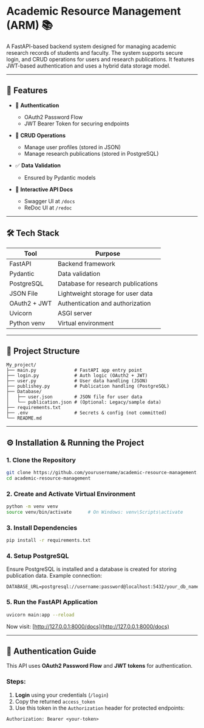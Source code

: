 
# Academic Resource Management (ARM) 📚 

A FastAPI-based backend system designed for managing academic research records of students and faculty. The system supports secure login, and CRUD operations for users and research publications. It features JWT-based authentication and uses a hybrid data storage model.

---

## 🚀 Features

- 🔐 **Authentication**
  - OAuth2 Password Flow
  - JWT Bearer Token for securing endpoints

- 📄 **CRUD Operations**
  - Manage user profiles (stored in JSON)
  - Manage research publications (stored in PostgreSQL)

- ✅ **Data Validation**
  - Ensured by Pydantic models

- 🧪 **Interactive API Docs**
  - Swagger UI at `/docs`
  - ReDoc UI at `/redoc`

---

## 🛠️ Tech Stack

| Tool             | Purpose                              |
|------------------|--------------------------------------|
| FastAPI          | Backend framework                    |
| Pydantic         | Data validation                      |
| PostgreSQL       | Database for research publications   |
| JSON File        | Lightweight storage for user data    |
| OAuth2 + JWT     | Authentication and authorization     |
| Uvicorn          | ASGI server                          |
| Python venv      | Virtual environment                  |

---

## 📂 Project Structure

```
My_project/
├── main.py              # FastAPI app entry point
├── login.py             # Auth logic (OAuth2 + JWT)
├── user.py              # User data handling (JSON)
├── publishey.py         # Publication handling (PostgreSQL)
├── Database/
│   ├── user.json        # JSON file for user data
│   └── publication.json # (Optional: Legacy/sample data)
├── requirements.txt
├── .env                 # Secrets & config (not committed)
└── README.md
```

---

## ⚙️ Installation & Running the Project

### 1. Clone the Repository

```bash
git clone https://github.com/yourusername/academic-resource-management.git
cd academic-resource-management
```

### 2. Create and Activate Virtual Environment

```bash
python -m venv venv
source venv/bin/activate      # On Windows: venv\Scripts\activate
```

### 3. Install Dependencies

```bash
pip install -r requirements.txt
```

### 4. Setup PostgreSQL

Ensure PostgreSQL is installed and a database is created for storing publication data. Example connection:

```env
DATABASE_URL=postgresql://username:password@localhost:5432/your_db_name
```

### 5. Run the FastAPI Application

```bash
uvicorn main:app --reload
```

Now visit: [http://127.0.0.1:8000/docs](http://127.0.0.1:8000/docs)

---

## 🔐 Authentication Guide

This API uses **OAuth2 Password Flow** and **JWT tokens** for authentication.

### Steps:

1. **Login** using your credentials (`/login`)
2. Copy the returned `access_token`
3. Use this token in the `Authorization` header for protected endpoints:

```http
Authorization: Bearer <your-token>
```


